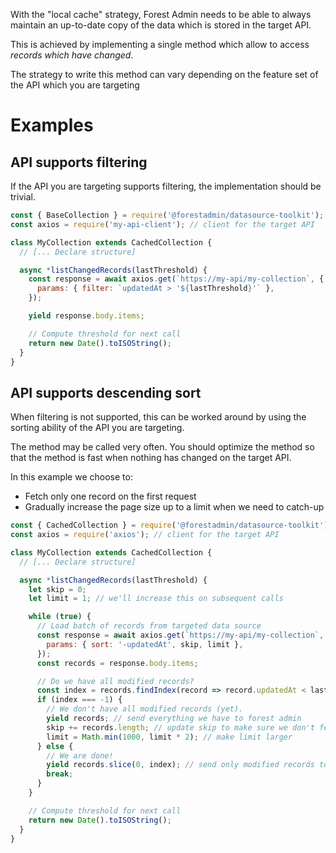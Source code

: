 With the "local cache" strategy, Forest Admin needs to be able to always maintain an up-to-date copy of the data which is stored in the target API.

This is achieved by implementing a single method which allow to access _records which have changed_.

The strategy to write this method can vary depending on the feature set of the API which you are targeting

# Examples

## API supports filtering

If the API you are targeting supports filtering, the implementation should be trivial.

```javascript
const { BaseCollection } = require('@forestadmin/datasource-toolkit');
const axios = require('my-api-client'); // client for the target API

class MyCollection extends CachedCollection {
  // [... Declare structure]

  async *listChangedRecords(lastThreshold) {
    const response = await axios.get(`https://my-api/my-collection`, {
      params: { filter: `updatedAt > '${lastThreshold}'` },
    });

    yield response.body.items;

    // Compute threshold for next call
    return new Date().toISOString();
  }
}
```

## API supports descending sort

When filtering is not supported, this can be worked around by using the sorting ability of the API you are targeting.

The method may be called very often. You should optimize the method so that the method is fast when nothing has changed on the target API.

In this example we choose to:

- Fetch only one record on the first request
- Gradually increase the page size up to a limit when we need to catch-up

```javascript
const { CachedCollection } = require('@forestadmin/datasource-toolkit');
const axios = require('axios'); // client for the target API

class MyCollection extends CachedCollection {
  // [... Declare structure]

  async *listChangedRecords(lastThreshold) {
    let skip = 0;
    let limit = 1; // we'll increase this on subsequent calls

    while (true) {
      // Load batch of records from targeted data source
      const response = await axios.get(`https://my-api/my-collection`, {
        params: { sort: '-updatedAt', skip, limit },
      });
      const records = response.body.items;

      // Do we have all modified records?
      const index = records.findIndex(record => record.updatedAt < lastThreshold);
      if (index === -1) {
        // We don't have all modified records (yet).
        yield records; // send everything we have to forest admin
        skip += records.length; // update skip to make sure we don't fetch the same records in a loop
        limit = Math.min(1000, limit * 2); // make limit larger
      } else {
        // We are done!
        yield records.slice(0, index); // send only modified records to forest admin
        break;
      }
    }

    // Compute threshold for next call
    return new Date().toISOString();
  }
}
```

